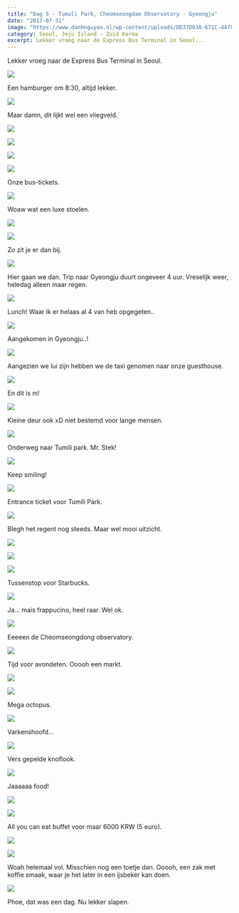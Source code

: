 ```yaml
---
title: "Dag 5 - Tumuli Park, Cheomseongdae Observatory - Gyeongju"
date: "2017-07-31"
image: "https://www.danhnguyen.nl/wp-content/uploads/DD37D03A-671C-4478-9A7E-63948807E641-700x394.jpg"
category: Seoul, Jeju Island - Zuid Korea
excerpt: Lekker vroeg naar de Express Bus Terminal in Seoul...
---
```


Lekker vroeg naar de Express Bus Terminal in Seoul.

![](https://www.danhnguyen.nl/wp-content/uploads//BC0FABF7-1406-4F4B-94D2-5CCA131D0FB8-700x394.jpg)

Een hamburger om 8:30, altijd lekker.

![](https://www.danhnguyen.nl/wp-content/uploads//3A27B3D1-054F-4CA1-A89C-C9506FB61D71-700x394.jpg)

Maar damn, dit lijkt wel een vliegveld.

![](https://www.danhnguyen.nl/wp-content/uploads//D2F49E5F-05C9-446A-80D2-E9E09F876634-700x394.jpg)

![](https://www.danhnguyen.nl/wp-content/uploads//95E7C66F-0B7C-4675-9E32-962A51F8A464-700x394.jpg)

![](https://www.danhnguyen.nl/wp-content/uploads//2890DD9C-80C1-4E82-A8D9-D2E79A58A8AD-700x394.jpg)

![](https://www.danhnguyen.nl/wp-content/uploads//FB7A147D-C146-4AFA-A64F-C91AF203DA86-700x394.jpg)

Onze bus-tickets.

![](https://www.danhnguyen.nl/wp-content/uploads//196C9C64-CF58-4982-8D8A-CFC59C26776E-700x394.jpg)

Woaw wat een luxe stoelen.

![](https://www.danhnguyen.nl/wp-content/uploads//C4B663E1-41EC-4AB8-8220-AD158F660B5B-700x394.jpg)

![](https://www.danhnguyen.nl/wp-content/uploads//50F55292-E082-43FF-AE15-0E3535059CB7-700x394.jpg)

Zo zit je er dan bij.

![](https://www.danhnguyen.nl/wp-content/uploads//8A1AFDF8-9593-4205-8B87-F89E6EBA2B31-700x394.jpg)

Hier gaan we dan. Trip naar Gyeongju duurt ongeveer 4 uur. Vreselijk weer, heledag alleen maar regen.

![](https://www.danhnguyen.nl/wp-content/uploads//861DC35E-285F-4E2A-AAF2-1B365621F7B9-700x394.jpg)

Lunch! Waar ik er helaas al 4 van heb opgegeten..

![](https://www.danhnguyen.nl/wp-content/uploads//DEB9401C-B2E1-46C9-8C33-D95CD0C21B66-700x394.jpg)

Aangekomen in Gyeongju..!

![](https://www.danhnguyen.nl/wp-content/uploads//A1BF07A0-2543-488F-8194-9F0E9D320BE4-700x394.jpg)

Aangezien we lui zijn hebben we de taxi genomen naar onze guesthouse.

![](https://www.danhnguyen.nl/wp-content/uploads//3D929B93-FEC6-498A-B44D-275074C23067-700x394.jpg)

En dit is m!

![](https://www.danhnguyen.nl/wp-content/uploads//4A5B8D25-28DF-4D3B-955C-A7643AD0D660-700x394.jpg)

Kleine deur ook xD niet bestemd voor lange mensen.

![](https://www.danhnguyen.nl/wp-content/uploads//8111D1C8-3D3D-4F7B-B373-ED6CF9628FD5-700x394.jpg)

Onderweg naar Tumili park. Mr. Stek!

![](https://www.danhnguyen.nl/wp-content/uploads//BB126099-DEBD-40ED-AC95-11CA3EC14C8A-700x394.jpg)

Keep smiling!

![](https://www.danhnguyen.nl/wp-content/uploads//5AEBCA40-BD27-4C7E-8F27-07570FB4E479-700x394.jpg)

Entrance ticket voor Tumili Park.

![](https://www.danhnguyen.nl/wp-content/uploads//D2CD5D57-FAD3-489E-B1E7-5D82BE786731-700x394.jpg)

Blegh het regent nog steeds. Maar wel mooi uitzicht.

![](https://www.danhnguyen.nl/wp-content/uploads//AFC1A0EE-3A13-4ABA-9D9D-5454C47E6A16-700x394.jpg)

![](https://www.danhnguyen.nl/wp-content/uploads//C7C74238-A131-4517-BC5D-F3B51A463330-700x394.jpg)

![](https://www.danhnguyen.nl/wp-content/uploads//0EBB8F20-9046-49A6-914D-AAB1A2C78470-700x394.jpg)

Tussenstop voor Starbucks.

![](https://www.danhnguyen.nl/wp-content/uploads//5C0C0665-5B79-4BFD-A55C-3284D3B0268C-700x394.jpg)

Ja... mais frappucino, heel raar. Wel ok.

![](https://www.danhnguyen.nl/wp-content/uploads//F118B313-4E7E-4929-82D5-586F444F3931-e1502704601957-700x868.jpg)

Eeeeen de Cheomseongdong observatory.

![](https://www.danhnguyen.nl/wp-content/uploads//7D4EA17A-007B-450A-9DA9-31415BB5A849-700x394.jpg)

Tijd voor avondeten. Ooooh een markt.

![](https://www.danhnguyen.nl/wp-content/uploads//4043743D-DC71-40E9-A7C2-24DF5AD7642D-700x394.jpg)

![](https://www.danhnguyen.nl/wp-content/uploads//CAD426BD-C76D-487F-B1DC-9AF016AE742A-700x394.jpg)

Mega octopus.

![](https://www.danhnguyen.nl/wp-content/uploads//AB63BAEB-5025-462E-9723-ABFFFF986F72-700x394.jpg)

Varkenshoofd...

![](https://www.danhnguyen.nl/wp-content/uploads//32103E73-4ECD-46AE-A388-33933537EB6D-700x394.jpg)

Vers gepelde knoflook.

![](https://www.danhnguyen.nl/wp-content/uploads//D5079122-A926-49B6-98D1-D73DCC3CA37B-700x394.jpg)

Jaaaaaa food!

![](https://www.danhnguyen.nl/wp-content/uploads//A4225DF0-3B38-41C0-8D57-1B2DFE96943E-700x394.jpg)

![](https://www.danhnguyen.nl/wp-content/uploads//CEA34125-E5A5-4B81-A000-4F2ECF92B4A2-700x394.jpg)

All you can eat buffet voor maar 6000 KRW (5 euro).

![](https://www.danhnguyen.nl/wp-content/uploads//4C718FD2-04D3-4585-87BC-59302A7C8B4A-700x394.jpg)

![](https://www.danhnguyen.nl/wp-content/uploads//FE8D01C8-7E25-4F7C-A57E-00B639449525-700x394.jpg)

Woah helemaal vol. Misschien nog een toetje dan. Ooooh, een zak met koffie smaak, waar je het later in een ijsbeker kan doen.

![](https://www.danhnguyen.nl/wp-content/uploads//59B8C6CB-E390-44E5-8B6D-E102040E8CDB-700x394.jpg)

Phoe, dat was een dag. Nu lekker slapen.
